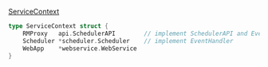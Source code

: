 [ServiceContext](https://github.com/apache/yunikorn-core/blob/master/pkg/entrypoint/service_context.go#L30)
```go
type ServiceContext struct {
	RMProxy   api.SchedulerAPI        // implement SchedulerAPI and EventHandler
	Scheduler *scheduler.Scheduler    // implement EventHandler
	WebApp    *webservice.WebService
}
```
